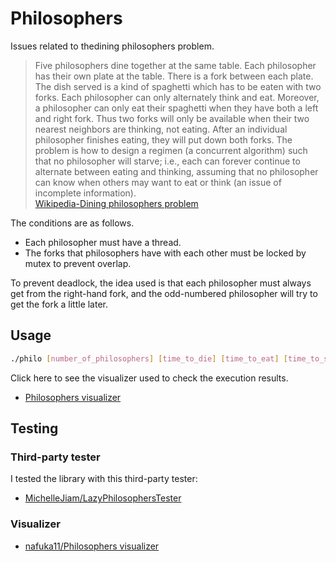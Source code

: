 # Philosophers
Issues related to thedining philosophers problem.
> Five philosophers dine together at the same table. Each philosopher has their own plate at the table. There is a fork between each plate. The dish served is a kind of spaghetti which has to be eaten with two forks. Each philosopher can only alternately think and eat. Moreover, a philosopher can only eat their spaghetti when they have both a left and right fork. Thus two forks will only be available when their two nearest neighbors are thinking, not eating. After an individual philosopher finishes eating, they will put down both forks. The problem is how to design a regimen (a concurrent algorithm) such that no philosopher will starve; i.e., each can forever continue to alternate between eating and thinking, assuming that no philosopher can know when others may want to eat or think (an issue of incomplete information).  
> [Wikipedia-Dining philosophers problem](https://en.wikipedia.org/wiki/Dining_philosophers_problem)

The conditions are as follows.
- Each philosopher must have a thread.
- The forks that philosophers have with each other must be locked by mutex to prevent overlap.

To prevent deadlock, the idea used is that each philosopher must always get from the right-hand fork, and the odd-numbered philosopher will try to get the fork a little later.

## Usage

```bash
./philo [number_of_philosophers] [time_to_die] [time_to_eat] [time_to_sleep] [number_of_time_each_philosophers_must_eat(option)]
```


Click here to see the visualizer used to check the execution results.
- [Philosophers visualizer](https://nafuka11.github.io/philosophers-visualizer/)
  

## Testing
### Third-party tester
I tested the library with this third-party tester:

- [MichelleJiam/LazyPhilosophersTester](https://github.com/MichelleJiam/LazyPhilosophersTester)

### Visualizer

- [nafuka11/Philosophers visualizer](https://nafuka11.github.io/philosophers-visualizer/)
